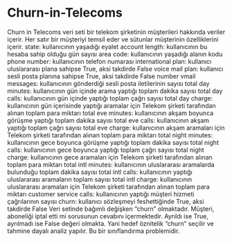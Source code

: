 # Churn-in-Telecoms
Churn in Telecoms veri seti bir telekom şirketinin müşterileri hakkında veriler içerir. Her satır bir müşteriyi temsil eder ve sütunlar müşterinin özelliklerini içerir. 
state: kullanıcının yaşadığı eyalet
account length: kullanıcının bu hesaba sahip olduğu gün sayısı
area code: kullanıcının yaşadığı alanın kodu
phone number: kullanıcının telefon numarası
international plan: kullanıcı uluslararası plana sahipse True, aksi takdirde False
voice mail plan: kullanıcı sesli posta planına sahipse True, aksi takdirde False
number vmail messages: kullanıcının gönderdiği sesli posta iletilerinin sayısı
total day minutes: kullanıcının gün içinde arama yaptığı toplam dakika sayısı
total day calls: kullanıcının gün içinde yaptığı toplam çağrı sayısı
total day charge: kullanıcının gün içerisinde yaptığı aramalar için Telekom şirketi tarafından alınan toplam para miktarı
total eve minutes: kullanıcının akşam boyunca görüşme yaptığı toplam dakika sayısı
total eve calls: kullanıcının akşam yaptığı toplam çağrı sayısı
total eve charge: kullanıcının akşam aramaları için Telekom şirketi tarafından alınan toplam para miktarı
total night minutes: kullanıcının gece boyunca görüşme yaptığı toplam dakika sayısı
total night calls: kullanıcının gece boyunca yaptığı toplam çağrı sayısı
total night charge: kullanıcının gece aramaları için Telekom şirketi tarafından alınan toplam para miktarı
total intl minutes: kullanıcının uluslararası aramalarda bulunduğu toplam dakika sayısı
total intl calls: kullanıcının yaptığı uluslararası aramaların toplam sayısı
total intl charge: kullanıcının uluslararası aramaları için Telekom şirketi tarafından alınan toplam para miktarı
customer service calls: kullanıcının yaptığı müşteri hizmeti çağrılarının sayısı
churn: kullanıcı sözleşmeyi feshettiğinde True, aksi takdirde False
Veri setinde bağımlı değişken “churn” olmaktadır. Müşteri, aboneliği iptal etti mi sorusunun cevabını içermektedir. Ayrıldı ise True, ayrılmadı ise False değeri olmakta. Yani hedef öznitelik “churn” seçilir ve tahmine dayalı analiz yapılır. Bu bir sınıflandırma problemidir.
